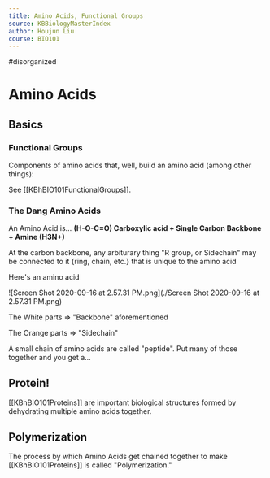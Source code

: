 ```yaml
---
title: Amino Acids, Functional Groups
source: KBBiologyMasterIndex
author: Houjun Liu
course: BIO101
---
```


#disorganized

# Amino Acids
## Basics
### Functional Groups
Components of amino acids that, well, build an amino acid (among other things):

See [[KBhBIO101FunctionalGroups]].

### The Dang Amino Acids
An Amino Acid is... **(H-O-C=O) Carboxylic acid + Single Carbon Backbone +  Amine (H3N+)**

At the carbon backbone, any arbiturary thing "R group, or Sidechain" may be connected to it {ring, chain, etc.} that is unique to the amino acid

Here's an amino acid

![Screen Shot 2020-09-16 at 2.57.31 PM.png](./Screen Shot 2020-09-16 at 2.57.31 PM.png)

The White parts => "Backbone" aforementioned

The Orange parts => "Sidechain"

A small chain of amino acids are called "peptide". Put many of those together and you get a...

## Protein!

[[KBhBIO101Proteins]] are important biological structures formed by dehydrating multiple amino acids together.

## Polymerization
The process by which Amino Acids get chained together to make [[KBhBIO101Proteins]] is called "Polymerization."



